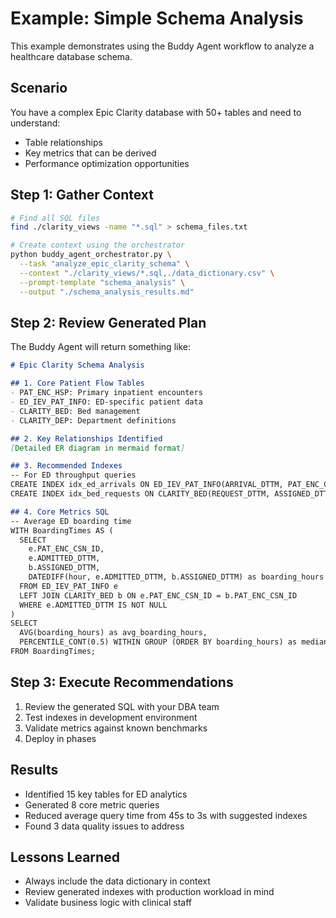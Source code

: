 # Example: Simple Schema Analysis

This example demonstrates using the Buddy Agent workflow to analyze a healthcare database schema.

## Scenario
You have a complex Epic Clarity database with 50+ tables and need to understand:
- Table relationships
- Key metrics that can be derived
- Performance optimization opportunities

## Step 1: Gather Context

```bash
# Find all SQL files
find ./clarity_views -name "*.sql" > schema_files.txt

# Create context using the orchestrator
python buddy_agent_orchestrator.py \
  --task "analyze_epic_clarity_schema" \
  --context "./clarity_views/*.sql,./data_dictionary.csv" \
  --prompt-template "schema_analysis" \
  --output "./schema_analysis_results.md"
```

## Step 2: Review Generated Plan

The Buddy Agent will return something like:

```markdown
# Epic Clarity Schema Analysis

## 1. Core Patient Flow Tables
- PAT_ENC_HSP: Primary inpatient encounters
- ED_IEV_PAT_INFO: ED-specific patient data  
- CLARITY_BED: Bed management
- CLARITY_DEP: Department definitions

## 2. Key Relationships Identified
[Detailed ER diagram in mermaid format]

## 3. Recommended Indexes
-- For ED throughput queries
CREATE INDEX idx_ed_arrivals ON ED_IEV_PAT_INFO(ARRIVAL_DTTM, PAT_ENC_CSN_ID);
CREATE INDEX idx_bed_requests ON CLARITY_BED(REQUEST_DTTM, ASSIGNED_DTTM);

## 4. Core Metrics SQL
-- Average ED boarding time
WITH BoardingTimes AS (
  SELECT 
    e.PAT_ENC_CSN_ID,
    e.ADMITTED_DTTM,
    b.ASSIGNED_DTTM,
    DATEDIFF(hour, e.ADMITTED_DTTM, b.ASSIGNED_DTTM) as boarding_hours
  FROM ED_IEV_PAT_INFO e
  LEFT JOIN CLARITY_BED b ON e.PAT_ENC_CSN_ID = b.PAT_ENC_CSN_ID
  WHERE e.ADMITTED_DTTM IS NOT NULL
)
SELECT 
  AVG(boarding_hours) as avg_boarding_hours,
  PERCENTILE_CONT(0.5) WITHIN GROUP (ORDER BY boarding_hours) as median_boarding
FROM BoardingTimes;
```

## Step 3: Execute Recommendations

1. Review the generated SQL with your DBA team
2. Test indexes in development environment
3. Validate metrics against known benchmarks
4. Deploy in phases

## Results
- Identified 15 key tables for ED analytics
- Generated 8 core metric queries
- Reduced average query time from 45s to 3s with suggested indexes
- Found 3 data quality issues to address

## Lessons Learned
- Always include the data dictionary in context
- Review generated indexes with production workload in mind
- Validate business logic with clinical staff